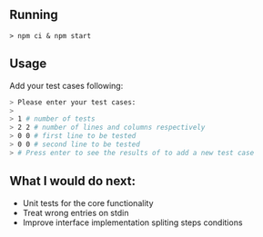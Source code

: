## Running
`> npm ci & npm start`

## Usage
Add your test cases following:
```bash
> Please enter your test cases:
> 
> 1 # number of tests
> 2 2 # number of lines and columns respectively
> 0 0 # first line to be tested
> 0 0 # second line to be tested
> # Press enter to see the results of to add a new test case
```


## What I would do next:
* Unit tests for the core functionality
* Treat wrong entries on stdin
* Improve interface implementation spliting steps conditions